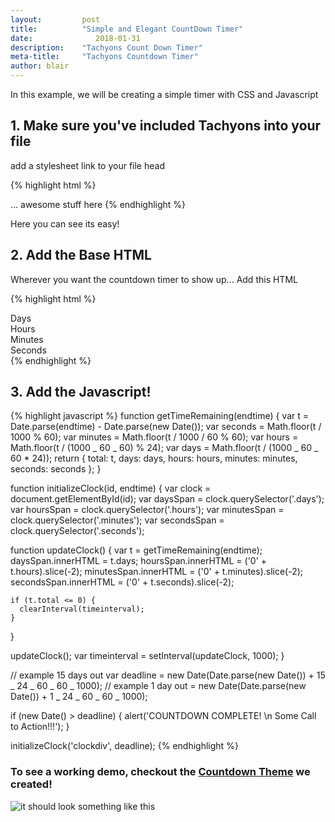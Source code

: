 ```yaml
---
layout:			post
title:			"Simple and Elegant CountDown Timer"
date:		 	   2018-01-31
description:	"Tachyons Count Down Timer"
meta-title:		"Tachyons Countdown Timer"
author:	blair
---
```


In this example, we will be creating a simple timer with CSS and Javascript

## 1. Make sure you've included Tachyons into your file

add a stylesheet link to your file head

{% highlight html %}

<html>
<head>
  <link rel="stylesheet" href="https://unpkg.com/tachyons@4.9.1/css/tachyons.min.css"/>
</head>
<body>
... awesome stuff here
</body>
</html>
{% endhighlight  %}

Here you can see its easy!

## 2. Add the Base HTML

Wherever you want the countdown timer to show up... Add this HTML

{% highlight html %}

<div class="mt4 tc fw1 f2 near-white sans-serif center" id="clockdiv">
  <div class="pa2 br3 bg-blue dib">
    <span class="pa3 br3 bg-dark-blue dib days"></span>
    <div class="pt1 f5 fw1">Days</div>
  </div>
  <div class="pa2 br3 bg-blue dib">
    <span class="pa3 br3 bg-dark-blue dib hours"></span>
    <div class="pt1 f5 fw1">Hours</div>
  </div>
  <div class="pa2 br3 bg-blue dib">
    <span class="pa3 br3 bg-dark-blue dib minutes"></span>
    <div class="pt1 f5 fw1">Minutes</div>
  </div>
  <div class="pa2 br3 bg-blue dib">
    <span class="pa3 br3 bg-dark-blue dib seconds"></span>
    <div class="pt1 f5 fw1">Seconds</div>
  </div>
</div>
{% endhighlight  %}

## 3. Add the Javascript!

{% highlight javascript %}
function getTimeRemaining(endtime) {
  var t = Date.parse(endtime) - Date.parse(new Date());
  var seconds = Math.floor(t / 1000 % 60);
  var minutes = Math.floor(t / 1000 / 60 % 60);
  var hours = Math.floor(t / (1000 _ 60 _ 60) % 24);
  var days = Math.floor(t / (1000 _ 60 _ 60 \* 24));
  return {
    total: t,
    days: days,
    hours: hours,
    minutes: minutes,
    seconds: seconds
  };
}

function initializeClock(id, endtime) {
  var clock = document.getElementById(id);
  var daysSpan = clock.querySelector('.days');
  var hoursSpan = clock.querySelector('.hours');
  var minutesSpan = clock.querySelector('.minutes');
  var secondsSpan = clock.querySelector('.seconds');

  function updateClock() {
    var t = getTimeRemaining(endtime);
    daysSpan.innerHTML = t.days;
    hoursSpan.innerHTML = ('0' + t.hours).slice(-2);
    minutesSpan.innerHTML = ('0' + t.minutes).slice(-2);
    secondsSpan.innerHTML = ('0' + t.seconds).slice(-2);

    if (t.total <= 0) {
      clearInterval(timeinterval);
    }
  }

updateClock();
  var timeinterval = setInterval(updateClock, 1000);
}

// example 15 days out
var deadline = new Date(Date.parse(new Date()) + 15 _ 24 _ 60 _ 60 _ 1000);
// example 1 day out = new Date(Date.parse(new Date()) + 1 _ 24 _ 60 _ 60 _ 1000);

if (new Date() > deadline) {
  alert('COUNTDOWN COMPLETE! \n Some Call to Action!!!');
}

initializeClock('clockdiv', deadline);
{% endhighlight %}

### To see a working demo, checkout the [Countdown Theme](https://www.tachyonstemplates.com/template-overviews/tachyons-countdown/) we created!

![it should look something like this](https://raw.githubusercontent.com/blairanderson/countdown-tachyons-jekyll/master/screenshot.png)
